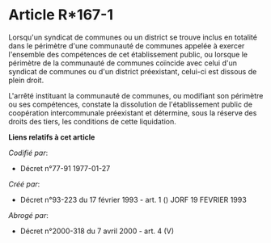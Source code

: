 # Article R*167-1

Lorsqu'un syndicat de communes ou un district se trouve inclus en totalité dans le périmètre d'une communauté de communes
appelée à exercer l'ensemble des compétences de cet établissement public, ou lorsque le périmètre de la communauté de
communes coïncide avec celui d'un syndicat de communes ou d'un district préexistant, celui-ci est dissous de plein droit.

L'arrêté instituant la communauté de communes, ou modifiant son périmètre ou ses compétences, constate la dissolution de
l'établissement public de coopération intercommunale préexistant et détermine, sous la réserve des droits des tiers, les
conditions de cette liquidation.

**Liens relatifs à cet article**

_Codifié par_:

  - Décret n°77-91 1977-01-27

_Créé par_:

  - Décret n°93-223 du 17 février 1993 - art. 1 () JORF 19 FEVRIER 1993

_Abrogé par_:

  - Décret n°2000-318 du 7 avril 2000 - art. 4 (V)
